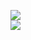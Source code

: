 [![](https://img.shields.io/badge/Made%20With-Github%20Spray-lightgrey.svg?style=for-the-badge&logo=github)](https://github.com/Annihil/github-spray#120)  
[![](https://i.imgur.com/2DrTn0Z.gif)](https://github.com/Annihil/github-spray)